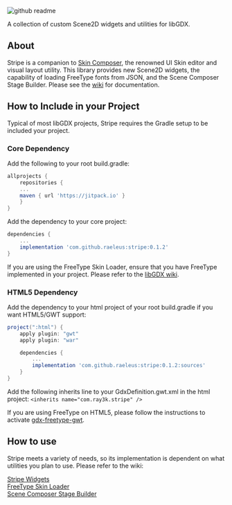 ![github readme](https://user-images.githubusercontent.com/12948924/82737029-bddada80-9ce2-11ea-98bf-b84f2c0344c6.png)

A collection of custom Scene2D widgets and utilities for libGDX.

## About

Stripe is a companion to [Skin Composer](https://github.com/raeleus/skin-composer), the renowned UI Skin editor and visual layout utility. This library provides new Scene2D widgets, the capability of loading FreeType fonts from JSON, and the Scene Composer Stage Builder. Please see the [wiki](https://github.com/raeleus/stripe/wiki) for documentation. 

## How to Include in your Project

Typical of most libGDX projects, Stripe requires the Gradle setup to be included your project.

### Core Dependency
Add the following to your root build.gradle:
```groovy
allprojects {
    repositories {
	...
	maven { url 'https://jitpack.io' }
    }
}
```

Add the dependency to your core project:
```groovy
dependencies {
    ...
    implementation 'com.github.raeleus:stripe:0.1.2'
}
```
If you are using the FreeType Skin Loader, ensure that you have FreeType implemented in your project. Please refer to the [libGDX wiki](https://github.com/libgdx/libgdx/wiki/Dependency-management-with-Gradle#freetypefont-gradle).
### HTML5 Dependency
Add the dependency to your html project of your root build.gradle if you want HTML5/GWT support:
```groovy
project(":html") {
    apply plugin: "gwt"
    apply plugin: "war"

    dependencies {
        ...
        implementation 'com.github.raeleus:stripe:0.1.2:sources'
    }
}
```

Add the following inherits line to your GdxDefinition.gwt.xml in the html project:
`
<inherits name="com.ray3k.stripe" />
`

If you are using FreeType on HTML5, please follow the instructions to activate [gdx-freetype-gwt](https://github.com/intrigus/gdx-freetype-gwt).

## How to use
Stripe meets a variety of needs, so its implementation is dependent on what utilities you plan to use. Please refer to the wiki:

[Stripe Widgets](https://github.com/raeleus/stripe/wiki)  
[FreeType Skin Loader](https://github.com/raeleus/skin-composer/wiki/Creating-FreeType-Fonts#using-a-custom-serializer)  
[Scene Composer Stage Builder](https://github.com/raeleus/skin-composer/wiki/Scene-Composer)
